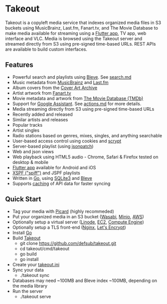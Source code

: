 # Takeout

Takeout is a copyleft media service that indexes organized media files in S3
buckets using MusicBrainz, Last.fm, Fanart.tv, and The Movie Database to make
media available for streaming using a [Flutter app](https://github.com/defsub/takeout_app),
TV app, web interface and VLC. Media is browsed using the Takeout server and
streamed directly from S3 using pre-signed time-based URLs. REST APIs are available
to build custom interfaces.

## Features

* Powerful search and playlists using [Bleve](https://blevesearch.com/). See [search.md](doc/search.md)
* Music metadata from [MusicBrainz](https://musicbrainz.org/) and [Last.fm](https://last.fm/)
* Album covers from the [Cover Art Archive](https://coverartarchive.org/)
* Artist artwork from [Fanart.tv](https://fanart.tv/)
* Movie metadata and artwork from [The Movie Database (TMDb)](https://www.themoviedb.org/)
* Support for [Google Assistant](https://assistant.google.com/). See [actions.md](doc/actions.md) for more details.
* Media streaming directly from S3 using pre-signed time-based URLs
* Recently added and released
* Similar artists and releases
* Popular tracks
* Artist singles
* Radio stations based on genres, mixes, singles, and anything searchable
* User-based access control using cookies and [scrypt](https://pkg.go.dev/golang.org/x/crypto/scrypt?tab=doc)
* Server-based playlist (using [jsonpatch](http://jsonpatch.com/))
* Web and json views
* Web playback using HTML5 audio - Chrome, Safari & Firefox tested on desktop & mobile
* [Flutter app](https://github.com/defsub/takeout_app) available for Android and iOS
* [XSPF ("spiff")](https://xspf.org/) and JSPF playlists
* Written in [Go](https://golang.org/), using [SQLite3](https://sqlite.org/index.html) and [Bleve](https://blevesearch.com/)
* Supports [caching](https://github.com/gregjones/httpcache) of API data for faster syncing

## Quick Start

* Tag your media with [Picard](https://picard.musicbrainz.org/) (highly recommeded)
* Put your organized media in an S3 bucket ([Wasabi](https://wasabi.com/),
  [Minio](https://min.io/), [AWS](https://aws.amazon.com/))
* Optionally setup a virtual server ([Linode](https://www.linode.com/),
  [EC2](https://aws.amazon.com/), [Compute Engine](https://cloud.google.com/compute))
* Optionally setup a TLS front-end ([Nginx](http://nginx.org/), [Let's Encrypt](https://letsencrypt.org/))
* Install [Go](https://golang.org/)
* Build [Takeout](https://github.com/defsub/takeout/)
  * git clone https://github.com/defsub/takeout.git
  * cd takeout/cmd/takeout
  * go build
  * go install
* Create your [takeout.ini](docs/config.md)
* Sync your data
  * ./takeout sync
* Databases may need ~100MB and Bleve index ~100MB, depending on the media library
* Run the server
  * ./takeout serve
